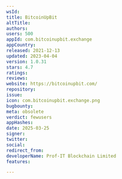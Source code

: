 ```yaml
---
wsId: 
title: BitcoinUpBit
altTitle: 
authors: 
users: 500
appId: com.bitcoinupbit.exchange
appCountry: 
released: 2021-12-13
updated: 2023-04-04
version: 1.0.31
stars: 4.7
ratings: 
reviews: 
website: https://bitcoinupbit.com/
repository: 
issue: 
icon: com.bitcoinupbit.exchange.png
bugbounty: 
meta: obsolete
verdict: fewusers
appHashes: 
date: 2025-03-25
signer: 
twitter: 
social: 
redirect_from: 
developerName: Prof-IT Blockchain Limited
features: 

---
```


